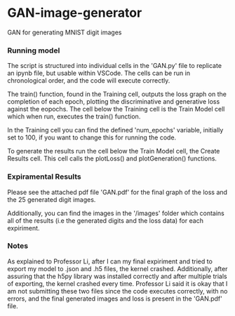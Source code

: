 # GAN-image-generator

GAN for generating MNIST digit images

### Running model

The script is structured into individual cells in the 'GAN.py' file to replicate an ipynb file, but usable within VSCode. The cells can be run in chronological order, and the code will execute correctly.

The train() function, found in the Training cell, outputs the loss graph on the completion of each epoch, plotting the discriminative and generative loss against the eopochs. The cell below the Training cell is the Train Model cell which when run, executes the train() function.

In the Training cell you can find the defined 'num_epochs' variable, initially set to 100, if you want to change this for running the code.

To generate the results run the cell below the Train Model cell, the Create Results cell. This cell calls the plotLoss() and plotGeneration() functions.


### Expiramental Results

Please see the attached pdf file 'GAN.pdf' for the final graph of the loss and the 25 generated digit images.

Additionally, you can find the images in the '/images' folder which contains all of the results (i.e the generated digits and the loss data) for each expiriment.


### Notes

As explained to Professor Li, after I can my final expiriment and tried to export my model to .json and .h5 files, the kernel crashed. Additionally, after assuring that the h5py library was installed correctly and after multiple trials of exporting, the kernel crashed every time. Professor Li said it is okay that I am not submitting these two files since the code executes correctly, with no errors, and the final generated images and loss is present in the 'GAN.pdf' file.